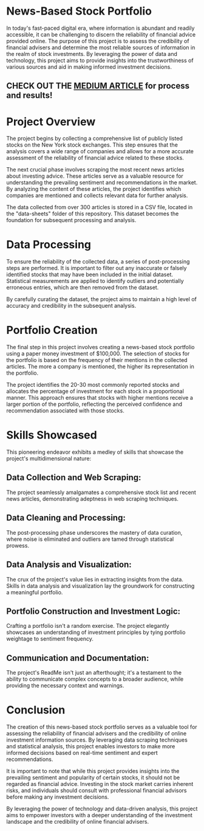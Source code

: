 # News-Based Stock Portfolio
In today's fast-paced digital era, where information is abundant and readily accessible, it can be challenging to discern the reliability of financial advice provided online. The purpose of this project is to assess the credibility of financial advisers and determine the most reliable sources of information in the realm of stock investments. By leveraging the power of data and technology, this project aims to provide insights into the trustworthiness of various sources and aid in making informed investment decisions.

## CHECK OUT THE [MEDIUM ARTICLE](https://medium.com/@shahsatya25/how-to-automate-news-reading-with-ai-to-build-a-winning-portfolio-8dc4884b2dff) for process and results!
# Project Overview
The project begins by collecting a comprehensive list of publicly listed stocks on the New York stock exchanges. This step ensures that the analysis covers a wide range of companies and allows for a more accurate assessment of the reliability of financial advice related to these stocks.

The next crucial phase involves scraping the most recent news articles about investing advice. These articles serve as a valuable resource for understanding the prevailing sentiment and recommendations in the market. By analyzing the content of these articles, the project identifies which companies are mentioned and collects relevant data for further analysis.

The data collected from over 300 articles is stored in a CSV file, located in the "data-sheets" folder of this repository. This dataset becomes the foundation for subsequent processing and analysis.

# Data Processing
To ensure the reliability of the collected data, a series of post-processing steps are performed. It is important to filter out any inaccurate or falsely identified stocks that may have been included in the initial dataset. Statistical measurements are applied to identify outliers and potentially erroneous entries, which are then removed from the dataset.

By carefully curating the dataset, the project aims to maintain a high level of accuracy and credibility in the subsequent analysis.

# Portfolio Creation
The final step in this project involves creating a news-based stock portfolio using a paper money investment of $100,000. The selection of stocks for the portfolio is based on the frequency of their mentions in the collected articles. The more a company is mentioned, the higher its representation in the portfolio.

The project identifies the 20-30 most commonly reported stocks and allocates the percentage of investment for each stock in a proportional manner. This approach ensures that stocks with higher mentions receive a larger portion of the portfolio, reflecting the perceived confidence and recommendation associated with those stocks.

# Skills Showcased
This pioneering endeavor exhibits a medley of skills that showcase the project's multidimensional nature:

## Data Collection and Web Scraping: 
The project seamlessly amalgamates a comprehensive stock list and recent news articles, demonstrating adeptness in web scraping techniques.

## Data Cleaning and Processing: 
The post-processing phase underscores the mastery of data curation, where noise is eliminated and outliers are tamed through statistical prowess.

## Data Analysis and Visualization: 
The crux of the project's value lies in extracting insights from the data. Skills in data analysis and visualization lay the groundwork for constructing a meaningful portfolio.

## Portfolio Construction and Investment Logic: 
Crafting a portfolio isn't a random exercise. The project elegantly showcases an understanding of investment principles by tying portfolio weightage to sentiment frequency.

## Communication and Documentation: 
The project's ReadMe isn't just an afterthought; it's a testament to the ability to communicate complex concepts to a broader audience, while providing the necessary context and warnings.

# Conclusion
The creation of this news-based stock portfolio serves as a valuable tool for assessing the reliability of financial advisers and the credibility of online investment information sources. By leveraging data scraping techniques and statistical analysis, this project enables investors to make more informed decisions based on real-time sentiment and expert recommendations.

It is important to note that while this project provides insights into the prevailing sentiment and popularity of certain stocks, it should not be regarded as financial advice. Investing in the stock market carries inherent risks, and individuals should consult with professional financial advisors before making any investment decisions.

By leveraging the power of technology and data-driven analysis, this project aims to empower investors with a deeper understanding of the investment landscape and the credibility of online financial advisers.
